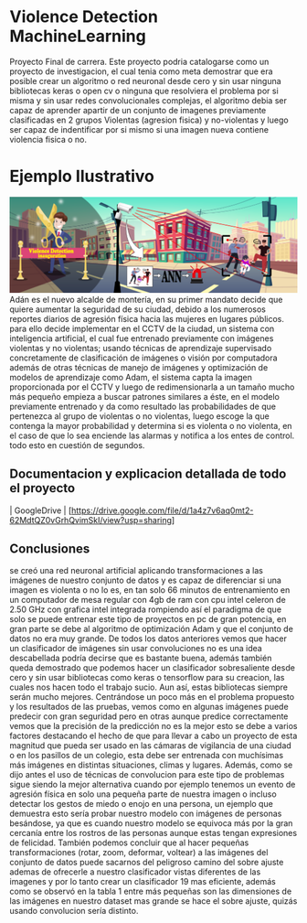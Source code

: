 # Violence Detection MachineLearning
Proyecto Final de carrera.
Este proyecto podria catalogarse como un proyecto de investigacion, el cual tenia como meta demostrar que era posible crear un algoritmo o red neuronal desde cero y sin usar ninguna bibliotecas keras o open cv o ninguna que resolviera el problema por si misma y sin usar redes convolucionales complejas, el algoritmo debia ser capaz de aprender apartir de un conjunto de imagenes previamente clasificadas en 2 grupos Violentas (agresion fisica) y no-violentas y luego ser capaz de indentificar por si mismo si una imagen nueva contiene violencia fisica o no. 

# Ejemplo Ilustrativo
![ImagenEjemploIlustrativo](https://github.com/YilmerTapias/Violence_Detection_MachineLearning/blob/main/imagen%20de%20cabezera.png)
Adán es el nuevo alcalde de montería, en su primer mandato decide que quiere aumentar la seguridad
de su ciudad, debido a los numerosos reportes diarios de agresión física hacia las mujeres en
lugares públicos. para ello decide implementar en el CCTV de la ciudad, un sistema con inteligencia
artificial, el cual fue entrenado previamente con imágenes violentas y no violentas; usando técnicas
de aprendizaje supervisado concretamente de clasificación de imágenes o visión por computadora
además de otras técnicas de manejo de imágenes y optimización de modelos de aprendizaje como
Adam, el sistema capta la imagen proporcionada por el CCTV y luego de redimensionarla a un
tamaño mucho más pequeño empieza a buscar patrones similares a éste, en el modelo previamente
entrenado y da como resultado las probabilidades de que pertenezca al grupo de violentas o no
violentas, luego escoge la que contenga la mayor probabilidad y determina si es violenta o no violenta,
en el caso de que lo sea enciende las alarmas y notifica a los entes de control. todo esto en cuestión
de segundos.

## Documentacion y explicacion detallada de todo el proyecto
| GoogleDrive | [https://drive.google.com/file/d/1a4z7v6aq0mt2-62MdtQZ0vGrhQvimSkI/view?usp=sharing]

## Conclusiones

se creó una red neuronal artificial aplicando transformaciones a las imágenes de nuestro conjunto
de datos y es capaz de diferenciar si una imagen es violenta o no lo es, en tan solo 66 minutos de
entrenamiento en un computador de mesa regular con 4gb de ram con cpu intel celeron de 2.50 GHz
con grafica intel integrada rompiendo así el paradigma de que solo se puede entrenar este tipo de
proyectos en pc de gran potencia, en gran parte se debe al algoritmo de optimización Adam y que el
conjunto de datos no era muy grande.
De todos los datos anteriores vemos que hacer un clasificador de imágenes sin usar convoluciones no
es una idea descabellada podría decirse que es bastante buena, además también queda demostrado que
podemos hacer un clasificador sobresaliente desde cero y sin usar bibliotecas como keras o tensorflow
para su creacion, las cuales nos hacen todo el trabajo sucio. Aun así, estas bibliotecas siempre serán
mucho mejores.
Centrándose un poco más en el problema propuesto y los resultados de las pruebas, vemos como en
algunas imágenes puede predecir con gran seguridad pero en otras aunque predice correctamente
vemos que la precisión de la predicción no es la mejor esto se debe a varios factores destacando el
hecho de que para llevar a cabo un proyecto de esta magnitud que pueda ser usado en las cámaras de
vigilancia de una ciudad o en los pasillos de un colegio, esta debe ser entrenada con muchísimas más
imágenes en distintas situaciones, climas y lugares. Además, como se dijo antes el uso de técnicas
de convolucion para este tipo de problemas sigue siendo la mejor alternativa cuando por ejemplo
tenemos un evento de agresión física en solo una pequeña parte de nuestra imagen o incluso detectar
los gestos de miedo o enojo en una persona, un ejemplo que demuestra esto sería probar nuestro
modelo con imágenes de personas besándose, ya que es cuando nuestro modelo se equivoca más por
la gran cercanía entre los rostros de las personas aunque estas tengan expresiones de felicidad.
También podemos concluir que al hacer pequeñas transformaciones (rotar, zoom, deformar, voltear) a
las imágenes del conjunto de datos puede sacarnos del peligroso camino del sobre ajuste ademas de
ofrecerle a nuestro clasificador vistas diferentes de las imagenes y por lo tanto crear un clasificador
19
mas eficiente, además como se observó en la tabla 1 entre más pequeñas son las dimensiones de las
imágenes en nuestro dataset mas grande se hace el sobre ajuste, quizás usando convolucion sería
distinto.
